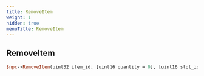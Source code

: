 ```yaml
---
title: RemoveItem
weight: 1
hidden: true
menuTitle: RemoveItem
---
```

## RemoveItem
```perl
$npc->RemoveItem(uint32 item_id, [uint16 quantity = 0], [uint16 slot_id = 0])
```